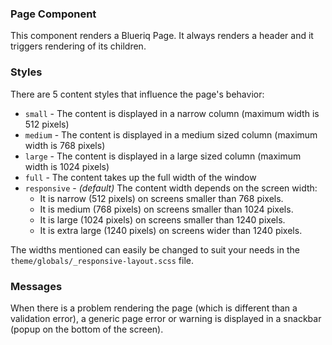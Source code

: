 ### Page Component

This component renders a Blueriq Page. It always renders a header and it triggers rendering of its children.

### Styles
There are 5 content styles that influence the page's behavior:
* `small` - The content is displayed in a narrow column (maximum width is 512 pixels)
* `medium` - The content is displayed in a medium sized column (maximum width is 768 pixels)
* `large` - The content is displayed in a large sized column (maximum width is 1024 pixels)
* `full` - The content takes up the full width of the window
* `responsive` - *(default)* The content width depends on the screen width:
  * It is narrow (512 pixels) on screens smaller than 768 pixels.
  * It is medium (768 pixels) on screens smaller than 1024 pixels.
  * It is large (1024 pixels) on screens smaller than 1240 pixels.
  * It is extra large (1240 pixels) on screens wider than 1240 pixels.
  
The widths mentioned can easily be changed to suit your needs in the `theme/globals/_responsive-layout.scss` file.

### Messages
When there is a problem rendering the page (which is different than a validation error), a generic page error or warning is displayed in a snackbar (popup on the bottom of the screen). 
